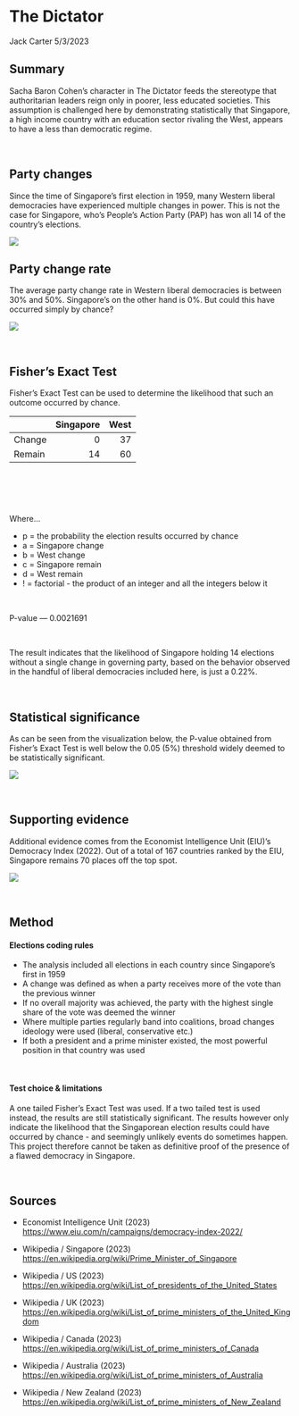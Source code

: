 The Dictator
================
Jack Carter
5/3/2023

## **Summary**

Sacha Baron Cohen’s character in The Dictator feeds the stereotype that
authoritarian leaders reign only in poorer, less educated societies.
This assumption is challenged here by demonstrating statistically that
Singapore, a high income country with an education sector rivaling the
West, appears to have a less than democratic regime.

 

## **Party changes**

Since the time of Singapore’s first election in 1959, many Western
liberal democracies have experienced multiple changes in power. This is
not the case for Singapore, who’s People’s Action Party (PAP) has won
all 14 of the country’s elections.

![](The-Dictator_files/figure-gfm/unnamed-chunk-1-1.png)<!-- -->

## **Party change rate**

The average party change rate in Western liberal democracies is between
30% and 50%. Singapore’s on the other hand is 0%. But could this have
occurred simply by chance?

![](The-Dictator_files/figure-gfm/unnamed-chunk-2-1.png)<!-- -->

 

## **Fisher’s Exact Test**

Fisher’s Exact Test can be used to determine the likelihood that such an
outcome occurred by chance.

|        | Singapore | West |
| :----- | --------: | ---: |
| Change |         0 |   37 |
| Remain |        14 |   60 |

 

<picture>
<source media="(prefers-color-scheme: dark)" srcset="https://camo.githubusercontent.com/2e36f862e1798c6bab0d5ee29373bd6c6a98047ffe1e39c9cf498517dbb0d102/68747470733a2f2f6c617465782e636f6465636f67732e636f6d2f706e672e6c617465783f70253230253344253230253543667261632537422532386125324262253239253231253238632532426425323925323125323861253242632532392532312532386225324264253239253231253744253742612532316225323163253231642532316e253231253744">
<source media="(prefers-color-scheme: light)" srcset="https://camo.githubusercontent.com/2e36f862e1798c6bab0d5ee29373bd6c6a98047ffe1e39c9cf498517dbb0d102/68747470733a2f2f6c617465782e636f6465636f67732e636f6d2f706e672e6c617465783f70253230253344253230253543667261632537422532386125324262253239253231253238632532426425323925323125323861253242632532392532312532386225324264253239253231253744253742612532316225323163253231642532316e253231253744">
<img alt="" src="https://camo.githubusercontent.com/2e36f862e1798c6bab0d5ee29373bd6c6a98047ffe1e39c9cf498517dbb0d102/68747470733a2f2f6c617465782e636f6465636f67732e636f6d2f706e672e6c617465783f70253230253344253230253543667261632537422532386125324262253239253231253238632532426425323925323125323861253242632532392532312532386225324264253239253231253744253742612532316225323163253231642532316e253231253744">
</picture>

 

Where…

  - p = the probability the election results occurred by chance
  - a = Singapore change
  - b = West change
  - c = Singapore remain
  - d = West remain
  - \! = factorial - the product of an integer and all the integers
    below it

 

P-value — 0.0021691

 

The result indicates that the likelihood of Singapore holding 14
elections without a single change in governing party, based on the
behavior observed in the handful of liberal democracies included here,
is just a 0.22%.

 

## **Statistical significance**

As can be seen from the visualization below, the P-value obtained from
Fisher’s Exact Test is well below the 0.05 (5%) threshold widely deemed
to be statistically significant.

![](The-Dictator_files/figure-gfm/unnamed-chunk-5-1.png)<!-- -->

 

## **Supporting evidence**

Additional evidence comes from the Economist Intelligence Unit (EIU)’s
Democracy Index (2022). Out of a total of 167 countries ranked by the
EIU, Singapore remains 70 places off the top spot.

![](The-Dictator_files/figure-gfm/unnamed-chunk-6-1.png)<!-- -->

 

## **Method**

#### Elections coding rules

  - The analysis included all elections in each country since
    Singapore’s first in 1959
  - A change was defined as when a party receives more of the vote than
    the previous winner
  - If no overall majority was achieved, the party with the highest
    single share of the vote was deemed the winner
  - Where multiple parties regularly band into coalitions, broad changes
    ideology were used (liberal, conservative etc.)
  - If both a president and a prime minister existed, the most powerful
    position in that country was used

 

#### Test choice & limitations

A one tailed Fisher’s Exact Test was used. If a two tailed test is used
instead, the results are still statistically significant. The results
however only indicate the likelihood that the Singaporean election
results could have occurred by chance - and seemingly unlikely events do
sometimes happen. This project therefore cannot be taken as definitive
proof of the presence of a flawed democracy in Singapore.

 

## **Sources**

  - Economist Intelligence Unit (2023)
    <https://www.eiu.com/n/campaigns/democracy-index-2022/>

  - Wikipedia / Singapore (2023)
    <https://en.wikipedia.org/wiki/Prime_Minister_of_Singapore>

  - Wikipedia / US (2023)
    <https://en.wikipedia.org/wiki/List_of_presidents_of_the_United_States>

  - Wikipedia / UK (2023)
    <https://en.wikipedia.org/wiki/List_of_prime_ministers_of_the_United_Kingdom>

  - Wikipedia / Canada (2023)
    <https://en.wikipedia.org/wiki/List_of_prime_ministers_of_Canada>

  - Wikipedia / Australia (2023)
    <https://en.wikipedia.org/wiki/List_of_prime_ministers_of_Australia>

  - Wikipedia / New Zealand (2023)
    <https://en.wikipedia.org/wiki/List_of_prime_ministers_of_New_Zealand>
